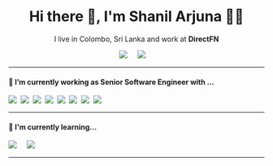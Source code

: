 ### <h1 align='center'> Hi there 👋, I'm Shanil Arjuna 👨‍💻 </h1>

<p align='center'>
  I live in Colombo, Sri Lanka and work at <b>DirectFN</b> 
</p>

<p align='center'>
  <a href="https://www.linkedin.com/in/shanil-arjuna/"><img src="https://img.shields.io/badge/linkedin-%230077B5.svg?&style=flat&logo=linkedin&logoColor=white" /></a>&nbsp;&nbsp;&nbsp;&nbsp;
  <a href="mailto:shanilarjuna@gmail.com?subject=Hi%20Shanil"><img src="https://img.shields.io/badge/gmail-%23D14836.svg?&style=flat&logo=gmail&logoColor=white" /></a>&nbsp;&nbsp;&nbsp;&nbsp;
</p>

<hr>

<h4> 🔭 I’m currently working as <b>Senior Software Engineer</b> with ...</h4>


<p >
  <img src="https://img.shields.io/badge/html5%20-%23e34f26.svg?&style=flat&logo=html5&logoColor=white" />&nbsp;&nbsp;<img src="https://img.shields.io/badge/CSS3-1572B6?&style=flat&logo=css3&logoColor=white" />&nbsp;&nbsp;<img src="https://img.shields.io/badge/JavaScript-F7DF1E?style=flat&logo=javascript&logoColor=black" />&nbsp;&nbsp;<img src="https://img.shields.io/badge/React-20232A?style=flat&logo=react&logoColor=61DAFB" />&nbsp;&nbsp;<img src="https://img.shields.io/badge/node.js%20-%23339933.svg?&style=flat&logo=node.js&logoColor=white" />&nbsp;&nbsp;<img src="https://img.shields.io/badge/Bootstrap-563D7C?style=flat&logo=bootstrap&logoColor=white">&nbsp;&nbsp;<img src="https://img.shields.io/badge/Docker-2496ED?style=flat&logo=docker&logoColor=white" />&nbsp;&nbsp;<img src="https://img.shields.io/badge/styledcomponents%20-%23db7093.svg?&style=flat&logo=styled-components&logoColor=white" />&nbsp;
</p>

<hr>

<h4>🌱 I'm currently learning...</h4>
<p >
  <img src="https://img.shields.io/badge/AWS-FF9900?style=flat&logo=amazon&logoColor=white" />&nbsp;&nbsp;&nbsp;&nbsp;
    <img src="https://img.shields.io/badge/GCP-007ACC?style=flat&logo=googlecloud" />&nbsp;&nbsp;&nbsp;&nbsp;
</p>

<hr>


<!--
**Arjuna96/Arjuna96** is a ✨ _special_ ✨ repository because its `README.md` (this file) appears on your GitHub profile.

Here are some ideas to get you started:

- 🔭 I’m currently working on ...
- 🌱 I’m currently learning ...
- 👯 I’m looking to collaborate on ...
- 🤔 I’m looking for help with ...
- 💬 Ask me about ...
- 📫 How to reach me: ...
- 😄 Pronouns: ...
- ⚡ Fun fact: ...
-->
